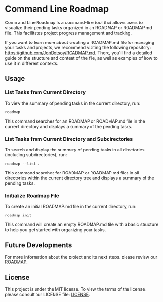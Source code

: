 # Command Line Roadmap

Command Line Roadmap is a command-line tool that allows users to visualize their pending tasks organized in an ROADMAP or ROADMAP.md file. This facilitates project progress management and tracking.

If you want to learn more about creating a ROADMAP.md file for managing your tasks and projects, we recommend visiting the following repository: https://github.com/JonDotsoy/ROADMAP.md. There, you'll find a detailed guide on the structure and content of the file, as well as examples of how to use it in different contexts.

## Usage

### List Tasks from Current Directory

To view the summary of pending tasks in the current directory, run:

```shell
roadmap
```

This command searches for an ROADMAP or ROADMAP.md file in the current directory and displays a summary of the pending tasks.

### List Tasks from Current Directory and Subdirectories

To search and display the summary of pending tasks in all directories (including subdirectories), run:

```shell
roadmap --list .
```

This command searches for ROADMAP or ROADMAP.md files in all directories within the current directory tree and displays a summary of the pending tasks.

### Initialize Roadmap File

To create an initial ROADMAP.md file in the current directory, run:

```shell
roadmap init
```

This command will create an empty ROADMAP.md file with a basic structure to help you get started with organizing your tasks.

## Future Developments

For more information about the project and its next steps, please review our [ROADMAP](../../ROADMAP.md).

## License

This project is under the MIT license. To view the terms of the license, please consult our LICENSE file: [LICENSE](../../LICENSE).
